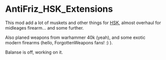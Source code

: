# AntiFriz_HSK_Extensions

This mod add a lot of muskets and other things for [HSK](https://github.com/skyarkhangel/Hardcore-SK), almost overhaul for midleages firearm... and some further.

Also planed weapons from warhammer 40k (yeah), and some exotic modern firearms (hello, ForgottenWeapons fans! :) ).

Balanse is off, working on it.
